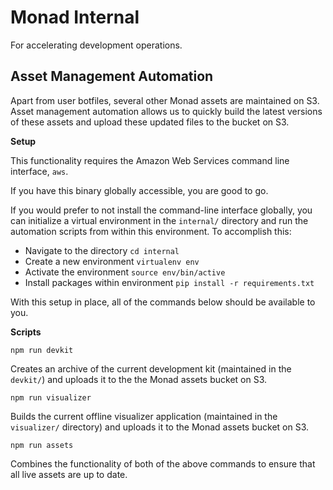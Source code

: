 # Monad Internal

For accelerating development operations. 

## Asset Management Automation

Apart from user botfiles, several other Monad assets are maintained on S3. Asset management automation allows us to quickly build the latest versions of these assets and upload these updated files to the bucket on S3. 

**Setup**

This functionality requires the Amazon Web Services command line interface, `aws`. 

If you have this binary globally accessible, you are good to go. 

If you would prefer to not install the command-line interface globally, you can initialize a virtual environment in the `internal/` directory and run the automation scripts from within this environment. To accomplish this:

* Navigate to the directory `cd internal`
* Create a new environment `virtualenv env` 
* Activate the environment `source env/bin/active`
* Install packages within environment `pip install -r requirements.txt`

With this setup in place, all of the commands below should be available to you.

**Scripts**

`npm run devkit`

Creates an archive of the current development kit (maintained in the `devkit/`) and uploads it to the the Monad assets bucket on S3. 

`npm run visualizer` 

Builds the current offline visualizer application (maintained in the `visualizer/` directory) and uploads it to the Monad assets bucket on S3.

`npm run assets` 

Combines the functionality of both of the above commands to ensure that all live assets are up to date. 
